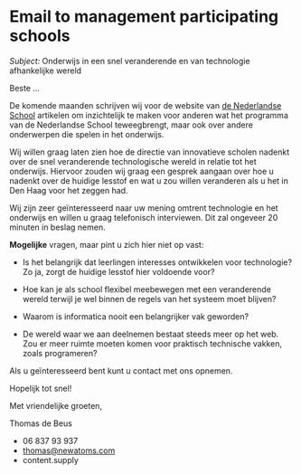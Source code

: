 # Email to management participating schools

*Subject:* Onderwijs in een snel veranderende en van technologie afhankelijke wereld

Beste ...

De komende maanden schrijven wij voor de website van [de Nederlandse School](http://www.denederlandseschool.nl/) artikelen om inzichtelijk te maken voor anderen wat het programma van de Nederlandse School teweegbrengt, maar ook over andere onderwerpen die spelen in het onderwijs.

Wij willen graag laten zien hoe de directie van innovatieve scholen nadenkt over de snel veranderende technologische wereld in relatie tot het onderwijs. Hiervoor zouden wij graag een gesprek aangaan over hoe u nadenkt over de huidige lesstof en wat u zou willen veranderen als u het in Den Haag voor het zeggen had.

Wij zijn zeer geïnteresseerd naar uw mening omtrent technologie en het onderwijs en willen u graag telefonisch interviewen. Dit zal ongeveer 20 minuten in beslag nemen.

**Mogelijke** vragen, maar pint u zich hier niet op vast:

* Is het belangrijk dat leerlingen interesses ontwikkelen voor technologie? Zo ja, zorgt de huidige lesstof hier voldoende voor?

* Hoe kan je als school flexibel meebewegen met een veranderende wereld terwijl je wel binnen de regels van het systeem moet blijven?

* Waarom is informatica nooit een belangrijker vak geworden?

* De wereld waar we aan deelnemen bestaat steeds meer op het web. Zou er meer ruimte moeten komen voor praktisch technische vakken, zoals programeren?

Als u geïnteresseerd bent kunt u contact met ons opnemen.

Hopelijk tot snel!

Met vriendelijke groeten,

Thomas de Beus

* 06 837 93 937
* thomas@newatoms.com
* content.supply
